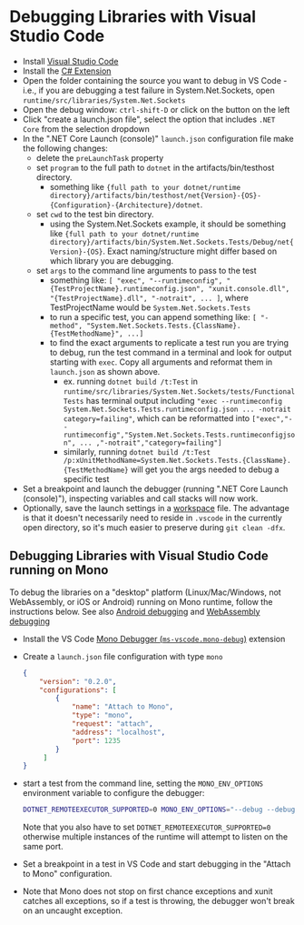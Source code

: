 # Debugging Libraries with Visual Studio Code

- Install [Visual Studio Code](https://code.visualstudio.com/)
- Install the [C# Extension](https://marketplace.visualstudio.com/items?itemName=ms-dotnettools.csharp)
- Open the folder containing the source you want to debug in VS Code - i.e., if you are debugging a test failure in System.Net.Sockets, open `runtime/src/libraries/System.Net.Sockets`
- Open the debug window: `ctrl-shift-D` or click on the button on the left
- Click "create a launch.json file", select the option that includes `.NET Core` from the selection dropdown
- In the ".NET Core Launch (console)" `launch.json` configuration file make the following changes:
  - delete the `preLaunchTask` property
  - set `program` to the full path to `dotnet` in the artifacts/bin/testhost directory.
    - something like `{full path to your dotnet/runtime directory}/artifacts/bin/testhost/net{Version}-{OS}-{Configuration}-{Architecture}/dotnet`.
  - set `cwd` to the test bin directory.
    - using the System.Net.Sockets example, it should be something like `{full path to your dotnet/runtime directory}/artifacts/bin/System.Net.Sockets.Tests/Debug/net{Version}-{OS}`. Exact naming/structure might differ based on which library you are debugging.
  - set `args` to the command line arguments to pass to the test
    - something like: `[ "exec", "--runtimeconfig", "{TestProjectName}.runtimeconfig.json", "xunit.console.dll", "{TestProjectName}.dll", "-notrait", ... ]`, where TestProjectName would be `System.Net.Sockets.Tests`
    - to run a specific test, you can append something like: `[ "-method", "System.Net.Sockets.Tests.{ClassName}.{TestMethodName}", ...]`
    - to find the exact arguments to replicate a test run you are trying to debug, run the test command in a terminal and look for output starting with `exec`. Copy all arguments and reformat them in `launch.json` as shown above.
      - ex. running `dotnet build /t:Test` in `runtime/src/libraries/System.Net.Sockets/tests/FunctionalTests` has terminal output including `"exec --runtimeconfig System.Net.Sockets.Tests.runtimeconfig.json ... -notrait category=failing"`, which can be reformatted into `["exec","--runtimeconfig","System.Net.Sockets.Tests.runtimeconfigjson", ... ,"-notrait","category=failing"]`
      - similarly, running `dotnet build /t:Test /p:xUnitMethodName=System.Net.Sockets.Tests.{ClassName}.{TestMethodName}` will get you the args needed to debug a specific test
- Set a breakpoint and launch the debugger (running ".NET Core Launch (console)"), inspecting variables and call stacks will now work.
- Optionally, save the launch settings in a [workspace](https://code.visualstudio.com/docs/editor/workspaces) file. The advantage is that it doesn't necessarily need to reside in `.vscode` in the currently open directory, so it's much easier to preserve during `git clean -dfx`.

## Debugging Libraries with Visual Studio Code running on Mono

To debug the libraries on a "desktop" platform (Linux/Mac/Windows, not WebAssembly, or iOS or Android) running on Mono runtime, follow the instructions below.
See also [Android debugging](../mono/android-debugging.md) and [WebAssembly debugging](../mono/wasm-debugging.md)

- Install the VS Code [Mono Debugger (`ms-vscode.mono-debug`)](https://marketplace.visualstudio.com/items?itemName=ms-vscode.mono-debug) extension
- Create a `launch.json` file configuration with type `mono`

   ```json
   {
       "version": "0.2.0",
       "configurations": [
           {
               "name": "Attach to Mono",
               "type": "mono",
               "request": "attach",
               "address": "localhost",
               "port": 1235
           }
        ]
   }
   ```

- start a test from the command line, setting the `MONO_ENV_OPTIONS` environment variable to configure the debugger:

  ```sh
  DOTNET_REMOTEEXECUTOR_SUPPORTED=0 MONO_ENV_OPTIONS="--debug --debugger-agent=transport=dt_socket,address=127.0.0.1:1235,server=y,suspend=y" ./dotnet.sh build /t:Test /p:RuntimeFlavor=Mono src/libraries/System.Buffers/tests
  ```

  Note that you also have to set `DOTNET_REMOTEEXECUTOR_SUPPORTED=0` otherwise multiple instances of the runtime will attempt to listen on the same port.
- Set a breakpoint in a test in VS Code and start debugging in the "Attach to Mono" configuration.
- Note that Mono does not stop on first chance exceptions and xunit catches all exceptions, so if a test is throwing, the debugger won't break on an uncaught exception.
